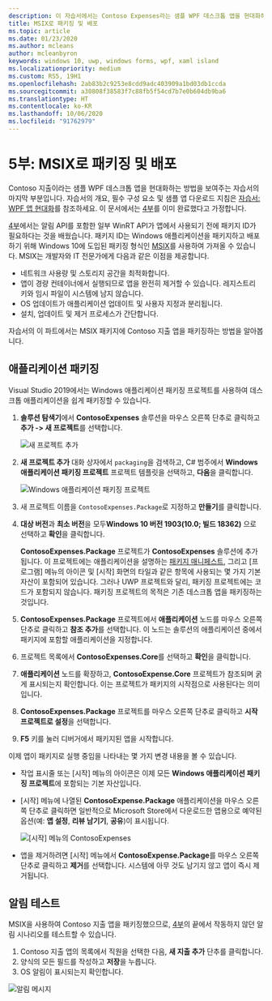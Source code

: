 ```yaml
---
description: 이 자습서에서는 Contoso Expenses라는 샘플 WPF 데스크톱 앱을 현대화하는 방법을 보여줍니다.
title: MSIX로 패키징 및 배포
ms.topic: article
ms.date: 01/23/2020
ms.author: mcleans
author: mcleanbyron
keywords: windows 10, uwp, windows forms, wpf, xaml island
ms.localizationpriority: medium
ms.custom: RS5, 19H1
ms.openlocfilehash: 2ab83b2c9253e8cdd9adc403909a1bd03db1ccda
ms.sourcegitcommit: a30808f38583f7c88fb5f54cd7b7e0b604db9ba6
ms.translationtype: HT
ms.contentlocale: ko-KR
ms.lasthandoff: 10/06/2020
ms.locfileid: "91762979"
---
```

# <a name="part-5-package-and-deploy-with-msix"></a>5부: MSIX로 패키징 및 배포

Contoso 지출이라는 샘플 WPF 데스크톱 앱을 현대화하는 방법을 보여주는 자습서의 마지막 부분입니다. 자습서의 개요, 필수 구성 요소 및 샘플 앱 다운로드 지침은 [자습서: WPF 앱 현대화](modernize-wpf-tutorial.md)를 참조하세요. 이 문서에서는 [4부](modernize-wpf-tutorial-4.md)를 이미 완료했다고 가정합니다.

[4부](modernize-wpf-tutorial-4.md)에서는 알림 API를 포함한 일부 WinRT API가 앱에서 사용되기 전에 패키지 ID가 필요하다는 것을 배웠습니다. 패키지 ID는 Windows 애플리케이션을 패키지하고 배포하기 위해 Windows 10에 도입된 패키징 형식인 [MSIX](/windows/msix)를 사용하여 가져올 수 있습니다. MSIX는 개발자와 IT 전문가에게 다음과 같은 이점을 제공합니다.

- 네트워크 사용량 및 스토리지 공간을 최적화합니다.
- 앱이 경량 컨테이너에서 실행되므로 앱을 완전히 제거할 수 있습니다. 레지스트리 키와 임시 파일이 시스템에 남지 않습니다.
- OS 업데이트가 애플리케이션 업데이트 및 사용자 지정과 분리됩니다.
- 설치, 업데이트 및 제거 프로세스가 간단합니다.

자습서의 이 파트에서는 MSIX 패키지에 Contoso 지출 앱을 패키징하는 방법을 알아봅니다.

## <a name="package-the-application"></a>애플리케이션 패키징

Visual Studio 2019에서는 Windows 애플리케이션 패키징 프로젝트를 사용하여 데스크톱 애플리케이션을 쉽게 패키징할 수 있습니다. 

1. **솔루션 탐색기**에서 **ContosoExpenses** 솔루션을 마우스 오른쪽 단추로 클릭하고 **추가 -> 새 프로젝트**를 선택합니다.

    ![새 프로젝트 추가](images/wpf-modernize-tutorial/AddNewProject.png)

3. **새 프로젝트 추가** 대화 상자에서 `packaging`을 검색하고, C# 범주에서 **Windows 애플리케이션 패키징 프로젝트** 프로젝트 템플릿을 선택하고, **다음**을 클릭합니다.

    ![Windows 애플리케이션 패키징 프로젝트](images/wpf-modernize-tutorial/WAP.png)

4. 새 프로젝트 이름을 `ContosoExpenses.Package`로 지정하고 **만들기**를 클릭합니다.

5. **대상 버전**과 **최소 버전**을 모두**Windows 10 버전 1903(10.0; 빌드 18362)** 으로 선택하고 **확인**을 클릭합니다.

    **ContosoExpenses.Package** 프로젝트가 **ContosoExpenses** 솔루션에 추가됩니다. 이 프로젝트에는 애플리케이션을 설명하는 [패키지 매니페스트](/uwp/schemas/appxpackage/uapmanifestschema/schema-root), 그리고 [프로그램] 메뉴의 아이콘 및 [시작] 화면의 타일과 같은 항목에 사용되는 몇 가지 기본 자산이 포함되어 있습니다. 그러나 UWP 프로젝트와 달리, 패키징 프로젝트에는 코드가 포함되지 않습니다. 패키징 프로젝트의 목적은 기존 데스크톱 앱을 패키징하는 것입니다.

6. **ContosoExpenses.Package** 프로젝트에서 **애플리케이션** 노드를 마우스 오른쪽 단추로 클릭하고 **참조 추가**를 선택합니다. 이 노드는 솔루션의 애플리케이션 중에서 패키지에 포함할 애플리케이션을 지정합니다.

6. 프로젝트 목록에서 **ContosoExpenses.Core**를 선택하고 **확인**을 클릭합니다.

7. **애플리케이션** 노드를 확장하고, **ContosoExpense.Core** 프로젝트가 참조되며 굵게 표시되는지 확인합니다. 이는 프로젝트가 패키지의 시작점으로 사용된다는 의미입니다.

8. **ContosoExpenses.Package** 프로젝트를 마우스 오른쪽 단추로 클릭하고 **시작 프로젝트로 설정**을 선택합니다.

9. **F5** 키를 눌러 디버거에서 패키지된 앱을 시작합니다.

이제 앱이 패키지로 실행 중임을 나타내는 몇 가지 변경 내용을 볼 수 있습니다.

- 작업 표시줄 또는 [시작] 메뉴의 아이콘은 이제 모든 **Windows 애플리케이션 패키징 프로젝트**에 포함되는 기본 자산입니다.
- [시작] 메뉴에 나열된 **ContosoExpense.Package** 애플리케이션을 마우스 오른쪽 단추로 클릭하면 일반적으로 Microsoft Store에서 다운로드한 앱용으로 예약된 옵션(예: **앱 설정**, **리뷰 남기기**, **공유**)이 표시됩니다.

    ![[시작] 메뉴의 ContosoExpenses](images/wpf-modernize-tutorial/StartMenu.png)

- 앱을 제거하려면 [시작] 메뉴에서 **ContosoExpense.Package**를 마우스 오른쪽 단추로 클릭하고 **제거**를 선택합니다. 시스템에 아무 것도 남기지 않고 앱이 즉시 제거됩니다.

## <a name="test-the-notification"></a>알림 테스트

MSIX을 사용하여 Contoso 지출 앱을 패키징했으므로, [4부](modernize-wpf-tutorial-4.md)의 끝에서 작동하지 않던 알림 시나리오를 테스트할 수 있습니다.

1. Contoso 지출 앱의 목록에서 직원을 선택한 다음, **새 지출 추가** 단추를 클릭합니다.
2. 양식의 모든 필드를 작성하고 **저장**을 누릅니다.
3. OS 알림이 표시되는지 확인합니다.

![알림 메시지](images/wpf-modernize-tutorial/ToastNotification.png)
